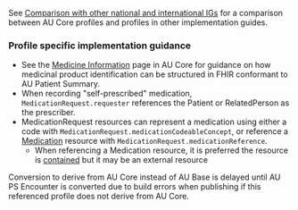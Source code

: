See [Comparison with other national and international IGs](comparison.html) for a comparison between AU Core profiles and profiles in other implementation guides.

### Profile specific implementation guidance
- See the [Medicine Information](https://build.fhir.org/ig/hl7au/au-fhir-core/medicine-information.html) page in AU Core for guidance on how medicinal product identification can be structured in FHIR conformant to AU Patient Summary.
- When recording "self-prescribed" medication, `MedicationRequest.requester` references the Patient or RelatedPerson as the prescriber.
- MedicationRequest resources can represent a medication using either a code with `MedicationRequest.medicationCodeableConcept`, or reference a [Medication](http://hl7.org/fhir/R4/medication.html) resource with `MedicationRequest.medicationReference`.
  - When referencing a Medication resource, it is preferred the resource is [contained](http://hl7.org/fhir/R4/references.html#contained) but it may be an external resource


<div class="stu-note">
Conversion to derive from AU Core instead of AU Base is delayed until AU PS Encounter is converted due to build errors when publishing if this referenced profile does not derive from AU Core.
</div>